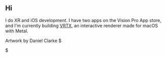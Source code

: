 ## Hi

I do XR and iOS development. I have two apps on the Vision Pro App store, and I'm currently building [VRTX](https://wwww.github.com/slhodak/VRTX), an interactive renderer made for macOS with Metal.

Artwork by Daniel Clarke
$<style>
  .background-image {
    background-image: url('[https://example.com/image.jpg](https://www.reddit.com/r/solarpunk/comments/nw5had/art_by_daniel_clarke/#lightbox)');
    height: 500px;
    width: 500px;
    background-size: cover;
  }
</style>
<div class="background-image"></div>$
